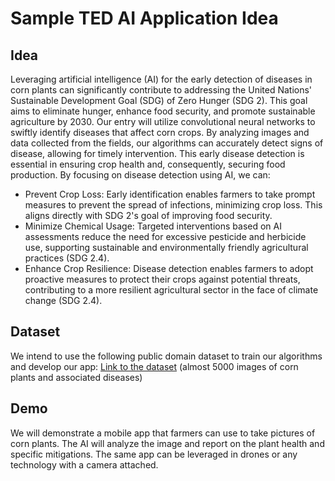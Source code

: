 # Sample TED AI Application Idea

## Idea
Leveraging artificial intelligence (AI) for the early detection of diseases in corn plants can significantly contribute to addressing the United Nations' Sustainable Development Goal (SDG) of Zero Hunger (SDG 2). This goal aims to eliminate hunger, enhance food security, and promote sustainable agriculture by 2030.
Our entry will utilize convolutional neural networks to swiftly identify diseases that affect corn crops. By analyzing images and data collected from the fields, our algorithms can accurately detect signs of disease, allowing for timely intervention. This early disease detection is essential in ensuring crop health and, consequently, securing food production. By focusing on disease detection using AI, we can:
- Prevent Crop Loss: Early identification enables farmers to take prompt measures to prevent the spread of infections, minimizing crop loss. This aligns directly with SDG 2's goal of improving food security.
- Minimize Chemical Usage: Targeted interventions based on AI assessments reduce the need for excessive pesticide and herbicide use, supporting sustainable and environmentally friendly agricultural practices (SDG 2.4).
- Enhance Crop Resilience: Disease detection enables farmers to adopt proactive measures to protect their crops against potential threats, contributing to a more resilient agricultural sector in the face of climate change (SDG 2.4).

## Dataset
We intend to use the following public domain dataset to train our algorithms and develop our app:
[Link to the dataset](https://www.kaggle.com/datasets/smaranjitghose/corn-or-maize-leaf-disease-dataset) (almost 5000 images of corn plants and associated diseases)

## Demo
We will demonstrate a mobile app that farmers can use to take pictures of corn plants. The AI will analyze the image and report on the plant health and specific mitigations. The same app can be leveraged in drones or any technology with a camera attached.

 
